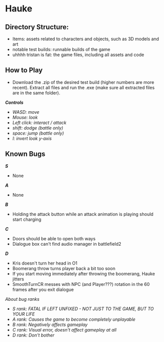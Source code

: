 # Hauke

## Directory Structure:

- Items: assets related to characters and objects, such as 3D models and art
- notable test builds: runnable builds of the game
- uhhhh tristan is fat: the game files, including all assets and code

## How to Play
- Download the .zip of the desired test build (higher numbers are more recent). Extract all files and run the .exe (make sure all extracted files are in the same folder).

***Controls***
- *WASD: move*
- *Mouse: look*
- *Left click: interact / attack*
- *shift: dodge (battle only)*
- *space: jump (battle only)*
- *I: invert look y-axis*

## Known Bugs

***S***

- None

***A***

- None

***B***

- Holding the attack button while an attack animation is playing should start charging

***C***

- Doors should be able to open both ways
- Dialogue box can't find audio manager in battlefield2

***D***

- Kris doesn't turn her head in O1
- Boomerang throw turns player back a bit too soon
- If you start moving immediately after throwing the boomerang, Hauke jitters
- SmoothTurnCR messes with NPC (and Player???) rotation in the 60 frames after you exit dialogue

*About bug ranks*
- *S rank: FATAL IF LEFT UNFIXED - NOT JUST TO THE GAME, BUT TO YOUR LIFE*
- *A rank: Causes the game to become completely unplayable*
- *B rank: Negatively affects gameplay*
- *C rank: Visual error, doesn't affect gameplay at all*
- *D rank: Don't bother*
